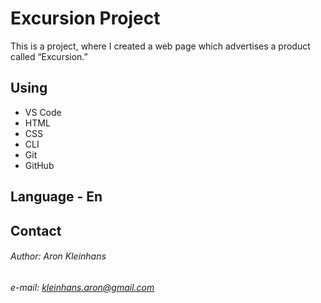 # Excursion Project

This is a project, where I created a web page which advertises a product called “Excursion.”

## Using

* VS Code
* HTML
* CSS
* CLI
* Git
* GitHub

## Language - En

## Contact

###### Author: Aron Kleinhans
###### e-mail: kleinhans.aron@gmail.com

